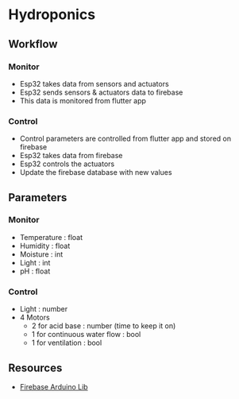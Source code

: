 # Hydroponics

## Workflow

### Monitor
- Esp32 takes data from sensors and actuators
- Esp32 sends sensors & actuators data to firebase
- This data is monitored from flutter app

### Control
- Control parameters are controlled from flutter app and stored on firebase
- Esp32 takes data from firebase
- Esp32 controls the actuators
- Update the firebase database with new values

## Parameters

### Monitor
- Temperature : float
- Humidity  : float
- Moisture  : int
- Light : int
- pH  : float

### Control
- Light : number
- 4 Motors
  - 2 for acid base : number (time to keep it on)
  - 1 for continuous water flow : bool
  - 1 for ventilation : bool

## Resources 
- [Firebase Arduino Lib](https://github.com/mobizt/Firebase-ESP-Client) 
